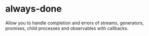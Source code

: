 # always-done
Allow you to handle completion and errors of streams, generators, promises, child processes and observables with callbacks.

